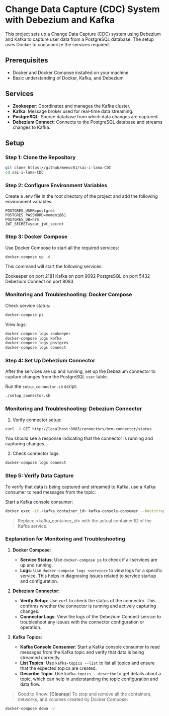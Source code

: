 # Change Data Capture (CDC) System with Debezium and Kafka

This project sets up a Change Data Capture (CDC) system using Debezium and Kafka to capture user data from a PostgreSQL database. The setup uses Docker to containerize the services required.

## Prerequisites

- Docker and Docker Compose installed on your machine
- Basic understanding of Docker, Kafka, and Debezium

## Services

- **Zookeeper**: Coordinates and manages the Kafka cluster.
- **Kafka**: Message broker used for real-time data streaming.
- **PostgreSQL**: Source database from which data changes are captured.
- **Debezium Connect**: Connects to the PostgreSQL database and streams changes to Kafka.

## Setup

### Step 1: Clone the Repository

```sh
git clone https://github/menoc61/sai-i-lama-CDC
cd sai-i-lama-CDC
```

### Step 2: Configure Environment Variables

Create a .env file in the root directory of the project and add the following environment variables:

```env
POSTGRES_USER=postgres
POSTGRES_PASSWORD=momeni@61
POSTGRES_DB=hrm
JWT_SECRET=your_jwt_secret
```

### Step 3: Docker Compose

Use Docker Compose to start all the required services:

```sh
docker-compose up -d
```

This command will start the following services:

Zookeeper on port 2181
Kafka on port 9092
PostgreSQL on port 5432
Debezium Connect on port 8083

### Monitoring and Troubleshooting: Docker Compose

Check service status:

```sh
docker-compose ps
```

View logs:

```sh
docker-compose logs zookeeper
docker-compose logs kafka
docker-compose logs postgres
docker-compose logs connect
```

### Step 4: Set Up Debezium Connector

After the services are up and running, set up the Debezium connector to capture changes from the PostgreSQL `user` table.

Run the `setup_connector.sh` script:

```sh
./setup_connector.sh
```

### Monitoring and Troubleshooting: Debezium Connector

1. Verify connector setup:

```sh
curl -X GET http://localhost:8083/connectors/hrm-connector/status
```

You should see a response indicating that the connector is running and capturing changes.

2. Check connector logs:

```sh
docker-compose logs connect
```

### Step 5: Verify Data Capture

To verify that data is being captured and streamed to Kafka, use a Kafka consumer to read messages from the topic:

Start a Kafka console consumer:

```sh
docker exec -it <kafka_container_id> kafka-console-consumer --bootstrap-server kafka:9092 --topic hrm.public.users --from-beginning
```

> Replace <kafka_container_id> with the actual container ID of the Kafka service.

### Explanation for Monitoring and Troubleshooting

1. **Docker Compose**:
   - **Service Status**: Use `docker-compose ps` to check if all services are up and running.
   - **Logs**: Use `docker-compose logs <service>` to view logs for a specific service. This helps in diagnosing issues related to service startup and configuration.

2. **Debezium Connector**:
   - **Verify Setup**: Use `curl` to check the status of the connector. This confirms whether the connector is running and actively capturing changes.
   - **Connector Logs**: View the logs of the Debezium Connect service to troubleshoot any issues with the connector configuration or operation.

3. **Kafka Topics**:
   - **Kafka Console Consumer**: Start a Kafka console consumer to read messages from the Kafka topic and verify that data is being streamed correctly.
   - **List Topics**: Use `kafka-topics --list` to list all topics and ensure that the expected topics are created.
   - **Describe Topic**: Use `kafka-topics --describe` to get details about a topic, which can help in understanding the topic configuration and data flow.

>Good to Know: [**Cleanup**] To stop and remove all the containers, networks, and volumes created by Docker Compose:

```sh
docker-compose down -v
```

